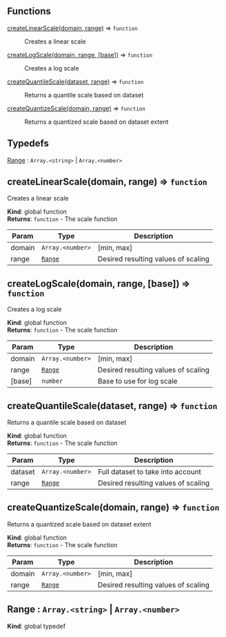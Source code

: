 ## Functions

<dl>
<dt><a href="#createLinearScale">createLinearScale(domain, range)</a> ⇒ <code>function</code></dt>
<dd><p>Creates a linear scale</p>
</dd>
<dt><a href="#createLogScale">createLogScale(domain, range, [base])</a> ⇒ <code>function</code></dt>
<dd><p>Creates a log scale</p>
</dd>
<dt><a href="#createQuantileScale">createQuantileScale(dataset, range)</a> ⇒ <code>function</code></dt>
<dd><p>Returns a quantile scale based on dataset</p>
</dd>
<dt><a href="#createQuantizeScale">createQuantizeScale(domain, range)</a> ⇒ <code>function</code></dt>
<dd><p>Returns a quantized scale based on dataset extent</p>
</dd>
</dl>

## Typedefs

<dl>
<dt><a href="#Range">Range</a> : <code>Array.&lt;string&gt;</code> | <code>Array.&lt;number&gt;</code></dt>
<dd></dd>
</dl>

<a name="createLinearScale"></a>

## createLinearScale(domain, range) ⇒ <code>function</code>
Creates a linear scale

**Kind**: global function  
**Returns**: <code>function</code> - The scale function  

| Param | Type | Description |
| --- | --- | --- |
| domain | <code>Array.&lt;number&gt;</code> | [min, max] |
| range | [<code>Range</code>](#Range) | Desired resulting values of scaling |

<a name="createLogScale"></a>

## createLogScale(domain, range, [base]) ⇒ <code>function</code>
Creates a log scale

**Kind**: global function  
**Returns**: <code>function</code> - The scale function  

| Param | Type | Description |
| --- | --- | --- |
| domain | <code>Array.&lt;number&gt;</code> | [min, max] |
| range | [<code>Range</code>](#Range) | Desired resulting values of scaling |
| [base] | <code>number</code> | Base to use for log scale |

<a name="createQuantileScale"></a>

## createQuantileScale(dataset, range) ⇒ <code>function</code>
Returns a quantile scale based on dataset

**Kind**: global function  
**Returns**: <code>function</code> - The scale function  

| Param | Type | Description |
| --- | --- | --- |
| dataset | <code>Array.&lt;number&gt;</code> | Full dataset to take into account |
| range | [<code>Range</code>](#Range) | Desired resulting values of scaling |

<a name="createQuantizeScale"></a>

## createQuantizeScale(domain, range) ⇒ <code>function</code>
Returns a quantized scale based on dataset extent

**Kind**: global function  
**Returns**: <code>function</code> - The scale function  

| Param | Type | Description |
| --- | --- | --- |
| domain | <code>Array.&lt;number&gt;</code> | [min, max] |
| range | [<code>Range</code>](#Range) | Desired resulting values of scaling |

<a name="Range"></a>

## Range : <code>Array.&lt;string&gt;</code> \| <code>Array.&lt;number&gt;</code>
**Kind**: global typedef  
